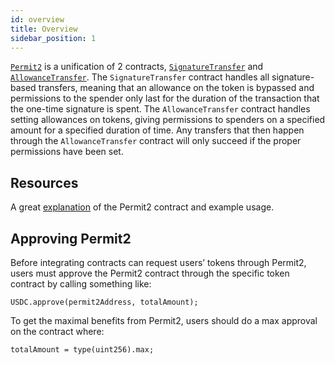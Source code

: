 ```yaml
---
id: overview
title: Overview
sidebar_position: 1
---
```


[`Permit2`](https://github.com/Pegasys-fi/permit2) is a unification of 2 contracts, [`SignatureTransfer`](./reference/signature-transfer.md) and [`AllowanceTransfer`](./reference/allowance-transfer.md). The `SignatureTransfer` contract handles all signature-based transfers, meaning that an allowance on the token is bypassed and permissions to the spender only last for the duration of the transaction that the one-time signature is spent. The `AllowanceTransfer` contract handles setting allowances on tokens, giving permissions to spenders on a specified amount for a specified duration of time. Any transfers that then happen through the `AllowanceTransfer` contract will only succeed if the proper permissions have been set.

## Resources

A great [explanation](https://github.com/dragonfly-xyz/useful-solidity-patterns/tree/main/patterns/permit2) of the Permit2 contract and example usage.

## Approving Permit2

Before integrating contracts can request users’ tokens through Permit2, users must approve the Permit2 contract through the specific token contract by calling something like:

```solidity
USDC.approve(permit2Address, totalAmount);
```

To get the maximal benefits from Permit2, users should do a max approval on the contract where: 
```solidity
totalAmount = type(uint256).max;
```


